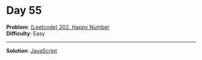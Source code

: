 # Day 55

**Problem**: [(Leetcode) 202. Happy Number](https://leetcode.com/problems/happy-number/)  
**Difficulty**: Easy

---

**Solution**: [JavaScript](../solutions/happy-number.js)
